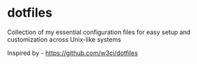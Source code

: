 # dotfiles
Collection of my essential configuration files for easy setup and customization across Unix-like systems

Inspired by - https://github.com/w3cj/dotfiles